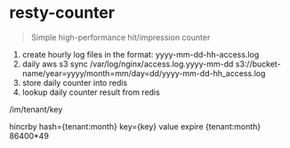 # resty-counter
> Simple high-performance hit/impression counter

1. create hourly log files in the format: yyyy-mm-dd-hh-access.log
2. daily aws s3 sync /var/log/nginx/access.log.yyyy-mm-dd s3://bucket-name/year=yyyy/month=mm/day=dd/yyyy-mm-dd-hh_access.log
3. store daily counter into redis
4. lookup daily counter result from redis


/im/tenant/key

hincrby hash={tenant:month} key={key} value
expire {tenant:month} 86400*49
